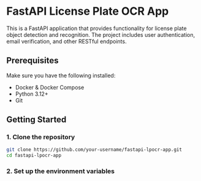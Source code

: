 # FastAPI License Plate OCR App

This is a FastAPI application that provides functionality for license plate object detection and recognition. The project includes user authentication, email verification, and other RESTful endpoints.

## Prerequisites

Make sure you have the following installed:
- Docker & Docker Compose
- Python 3.12+
- Git

## Getting Started

### 1. Clone the repository

```bash
git clone https://github.com/your-username/fastapi-lpocr-app.git
cd fastapi-lpocr-app
```

### 2. Set up the environment variables
